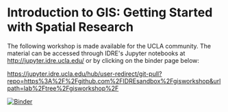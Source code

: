 # Introduction to GIS: Getting Started with Spatial Research

The following workshop is made available for the UCLA community. The material can be accessed through IDRE's Jupyter notebooks at http://jupyter.idre.ucla.edu/ or by clicking on the binder page below:

https://jupyter.idre.ucla.edu/hub/user-redirect/git-pull?repo=https%3A%2F%2Fgithub.com%2FIDREsandbox%2Fgisworkshop&urlpath=lab%2Ftree%2Fgisworkshop%2F

[![Binder](https://mybinder.org/badge_logo.svg)](https://mybinder.org/v2/gh/IDREsandbox/gisworkshop/master)

